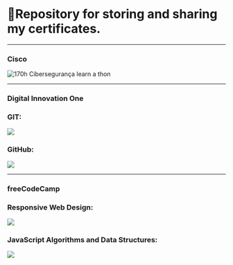 
# 📃Repository for storing and sharing my certificates.

---

### Cisco <a id="cisco"></a>

![170h Cibersegurança learn a thon](https://github.com/OliveiED/OliveiED/assets/71329433/794a6896-1282-49b8-9464-6829050e9009)


---

### Digital Innovation One <a id="digital-innovation-one"></a>

### GIT: <a id="git-dio"></a>

![](images/certificado-git-e-controle-de-versoes-dio.jpg)

### GitHub: <a id="github-dio"></a>

![](images/certificado-github-e-trabalhar-em-equipe-dio.jpg)

---

### freeCodeCamp <a id="freeCodeCamp"></a>

### Responsive Web Design: <a id="responsive-web-design-freecodecamp"></a>

![](images/certificate-responsive-web-design-freecodecamp.png)

### JavaScript Algorithms and Data Structures: <a id="javascript-algorithms-and-data-structures"></a>

![](images/certificate-javascript-algorithms-and-data-structures-freecodecamp.png)

